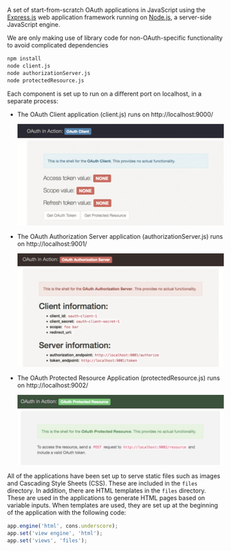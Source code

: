 A set of start-from-scratch OAuth applications in JavaScript using the [Express.js](http://expressjs.com/) web
application framework running on [Node.js](https://nodejs.org/), a server-side JavaScript engine.

We are only making use of library code for non-OAuth-specific functionality to avoid complicated dependencies

```bash
npm install
node client.js
node authorizationServer.js
node protectedResource.js
```

Each component is set up to run on a different port on localhost, in a separate process:

- The OAuth Client application (client.js) runs on http://localhost:9000/

  ![Error loading client-js.png](./client-js.png)

- The OAuth Authorization Server application (authorizationServer.js) runs on http://localhost:9001/

  ![Error loading client-js.png](./authorizationServer-js.png)

- The OAuth Protected Resource Application (protectedResource.js) runs on http://localhost:9002/

  ![Error loading client-js.png](./protectedResource-js.png)

All of the applications have been set up to serve static files such as images and Cascading Style Sheets (CSS). These
are included in the `files` directory. In addition, there are HTML templates in the `files` directory. These are used
in the applications to generate HTML pages based on variable inputs. When templates are used, they are set up at the
beginning of the application with the following code:

```javascript
app.engine('html', cons.underscore);
app.set('view engine', 'html');
app.set('views', 'files');
```